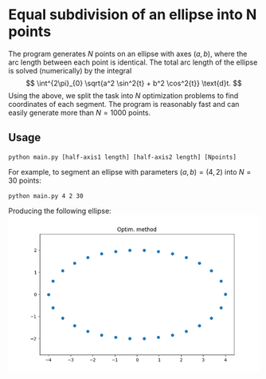 # Equal subdivision of an ellipse into N points
The program generates $N$ points on an ellipse with axes $(a, b)$, where the arc length between each point is identical.
The total arc length of the ellipse is solved (numerically) by the integral
$$
\int^{2\pi}_{0} \sqrt{a^2 \sin^2{t} + b^2 \cos^2{t}} \text{d}t.
$$
Using the above, we split the task into $N$ optimization problems to find coordinates of each segment.
The program is reasonably fast and can easily generate more than $N = 1000$ points.


## Usage

```
python main.py [half-axis1 length] [half-axis2 length] [Npoints]
```

For example, to segment an ellipse with parameters $(a, b) = (4, 2)$ into $N = 30$ points:
```
python main.py 4 2 30
```

Producing the following ellipse:
![image](ellipse.png)

